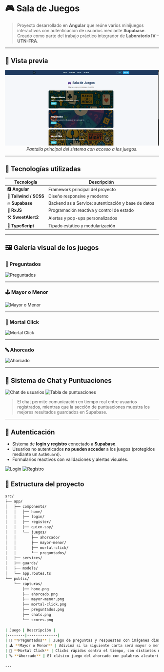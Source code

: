 # 🎮 Sala de Juegos

> Proyecto desarrollado en **Angular** que reúne varios minijuegos interactivos con autenticación de usuarios mediante **Supabase**.  
> Creado como parte del trabajo práctico integrador de **Laboratorio IV – UTN-FRA**.

---

## 📸 Vista previa

<div align="center">
  <img src="./public/capturas/home.png" width="600" alt="Vista del Home" />
  <br/>
  <em>Pantalla principal del sistema con acceso a los juegos.</em>
</div>

---

## 🚀 Tecnologías utilizadas

| Tecnología | Descripción |
|-------------|-------------|
| 🅰️ **Angular** | Framework principal del proyecto |
| 🎨 **Tailwind / SCSS** | Diseño responsive y moderno |
| 🔥 **Supabase** | Backend as a Service: autenticación y base de datos |
| 🧠 **RxJS** | Programación reactiva y control de estado |
| 🛠️ **SweetAlert2** | Alertas y pop-ups personalizados |
| 🧩 **TypeScript** | Tipado estático y modularización |

---

##  🖼️ Galería visual de los juegos

### 🧠 Preguntados  
![Preguntados](./capturas/preguntados.png)

---

### 🕹️ Mayor o Menor  
![Mayor o Menor](./capturas/mayor-menor.png)

---

### 🧨 Mortal Click  
![Mortal Click](./capturas/mortal-click.png)

---

### 🔤 Ahorcado  
![Ahorcado](./capturas/ahorcado.png)

---

## 💬 Sistema de Chat y Puntuaciones

![Chat de usuarios](./capturas/chate.png)
![Tabla de puntuaciones](./capturas/scores.png)

> El chat permite comunicación en tiempo real entre usuarios registrados, mientras que la sección de puntuaciones muestra los mejores resultados guardados en Supabase.

---

## 🔐 Autenticación

- Sistema de **login y registro** conectado a **Supabase**.  
- Usuarios no autenticados **no pueden acceder** a los juegos (protegidos mediante un `AuthGuard`).  
- Formularios reactivos con validaciones y alertas visuales.

![Login](./capturas/login.png)
![Registro](./capturas/register.png)

## 🧱 Estructura del proyecto

```bash
src/
├── app/
│   ├── components/
│   │   ├── home/
│   │   ├── login/
│   │   ├── register/
│   │   ├── quien-soy/
│   │   └── juegos/
│   │       ├── ahorcado/
│   │       ├── mayor-menor/
│   │       ├── mortal-click/
│   │       └── preguntados/
│   ├── services/
│   ├── guards/
│   ├── models/
│   └── app.routes.ts
└── public/
    └── capturas/
        ├── home.png
        ├── ahorcado.png
        ├── mayor-menor.png
        ├── mortal-click.png
        ├── preguntados.png
        ├── chats.png
        └── scores.png

| Juego | Descripción |
|--------|--------------|
| 🧠 **Preguntados** | Juego de preguntas y respuestas con imágenes dinámicas obtenidas desde la Wikipedia API. |
| 🕹️ **Mayor o Menor** | Adiviná si la siguiente carta será mayor o menor que la actual. |
| 🧨 **Mortal Click** | Clicks rápidos contra el tiempo, con distintos niveles de dificultad. |
| 🔤 **Ahorcado** | El clásico juego del ahorcado con palabras aleatorias. |

---

